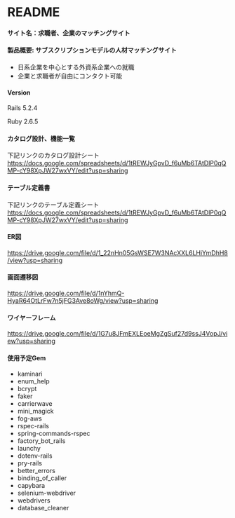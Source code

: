 # README


#### サイト名：求職者、企業のマッチングサイト

#### 製品概要: サブスクリプションモデルの人材マッチングサイト
* 日系企業を中心とする外資系企業への就職
* 企業と求職者が自由にコンタクト可能

#### Version
Rails 5.2.4

Ruby 2.6.5

#### カタログ設計、機能一覧
下記リンクのカタログ設計シート
https://docs.google.com/spreadsheets/d/1tREWJyGpvD_f6uMb6TAtDlP0qQMP-cY98XpJW27wxVY/edit?usp=sharing

#### テーブル定義書
下記リンクのテーブル定義シート
https://docs.google.com/spreadsheets/d/1tREWJyGpvD_f6uMb6TAtDlP0qQMP-cY98XpJW27wxVY/edit?usp=sharing

#### ER図

https://drive.google.com/file/d/1_22nHn05GsWSE7W3NAcXXL6LHiYmDhH8/view?usp=sharing

#### 画面遷移図

https://drive.google.com/file/d/1nYhmQ-HyaR64OtLrFw7n5jFG3Ave8oWg/view?usp=sharing

#### ワイヤーフレーム

https://drive.google.com/file/d/1G7u8JFmEXLEoeMgZgSuf27d9ssJ4VopJ/view?usp=sharing

#### 使用予定Gem

* kaminari
* enum_help
* bcrypt
* faker
* carrierwave
* mini_magick
* fog-aws
* rspec-rails
* spring-commands-rspec
* factory_bot_rails
* launchy
* dotenv-rails
* pry-rails
* better_errors
* binding_of_caller
* capybara
* selenium-webdriver
* webdrivers
* database_cleaner
